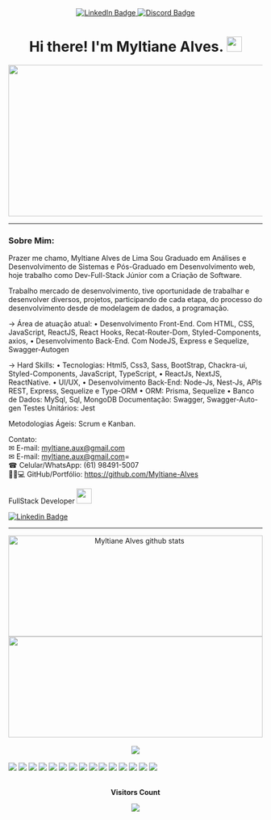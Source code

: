 
<div id="badges" align="center">
<!-- profile views <img src="https://komarev.com/ghpvc/?username=rafaelspindola&style=flat-square&color=blue" alt=""/> -->
  <a href="https://www.linkedin.com/in/myltiane-alves/">
    <img src="https://img.shields.io/badge/LinkedIn-blue?style=for-the-badge&logo=linkedin&logoColor=white" alt="LinkedIn Badge"/>
  </a>
  <a href="https://discordapp.com/users/Myltiane Alves#8088">
    <img src="https://img.shields.io/badge/Discord-gray?style=for-the-badge&logo=discord&logoColor=white" alt="Discord Badge"/>
  </a>
  <h1 >
    Hi there! I'm Myltiane Alves.
    <img src="https://developers.giphy.com/branch/master/static/api-512d36c09662682717108a38bbb5c57d.gif" width="30px"/>
  </h1>

</div>

<div align="center">
  <img src="https://developers.giphy.com/branch/master/static/api-512d36c09662682717108a38bbb5c57d.gif" width="600" height="300"/>
</div>

---


### Sobre Mim:
<div style="align: center"> 
    
Prazer me chamo, Myltiane Alves de Lima Sou Graduado em Análises e Desenvolvimento de Sistemas e Pós-Graduado em Desenvolvimento web, hoje trabalho como Dev-Full-Stack Júnior com a Criação de Software.

Trabalho mercado de desenvolvimento, tive oportunidade de trabalhar e desenvolver diversos, projetos, participando de cada etapa, do processo do desenvolvimento desde de modelagem de dados, a programação.


→ Área de atuação atual:
• Desenvolvimento Front-End. Com HTML, CSS, JavaScript, ReactJS, React Hooks, Recat-Router-Dom, Styled-Components, axios,
• Desenvolvimento Back-End. Com NodeJS, Express e Sequelize, Swagger-Autogen
 
→ Hard Skills: 
• Tecnologias: Html5, Css3, Sass, BootStrap, Chackra-ui, Styled-Components, JavaScript, TypeScript, • ReactJs, NextJS, ReactNative. 
• UI/UX,
• Desenvolvimento Back-End: Node-Js, Nest-Js, APIs REST, Express, Sequelize e Type-ORM
• ORM: Prisma, Sequelize
• Banco de Dados: MySql, Sql, MongoDB
Documentação: Swagger, Swagger-Auto-gen
Testes Unitários: Jest

Metodologias Ágeis: Scrum e Kanban.

Contato: </br>
✉ E-mail: myltiane.aux@gmail.com </br>
✉ E-mail: myltiane.aux@gmail.com= </br>
☎ Celular/WhatsApp: (61) 98491-5007  </br>
👨🏻💻 GitHub/Portfólio: https://github.com/Myltiane-Alves
    
</div>
 FullStack Developer <img src="https://media.giphy.com/media/WUlplcMpOCEmTGBtBW/giphy.gif" width="30"> 


[![Linkedin Badge](https://img.shields.io/badge/LinkedIn-0077B5?style=for-the-badge&logo=linkedin&logoColor=white)](https://www.linkedin.com/in/myltiane-alves/)

---



<!-- ###  :
![Myltiane-Alves](https://github-readme-stats.vercel.app/api?username=Myltiane-Alves&show_icons=true&theme=merko)  -->

<div align="center" >
    <img width="100%" height="200px" src="https://github-readme-stats.vercel.app/api?username=Myltiane-Alves&show_icons=true&count_private=true&hide_border=true&title_color=00bfbf&icon_color=00bfbf&text_color=c9d1d9&bg_color=0d1117" alt="Myltiane Alves github stats" /> 

<br/>
 <img width="100%" height="200px" src="https://github-readme-stats.vercel.app/api/top-langs/?username=Myltiane-Alves&layout=compact&hide_border=true&title_color=00bfbf&text_color=00bfbf&bg_color=0d1117" />

</div>


<br/>

<div align="center">
  <img src="https://github-profile-trophy.vercel.app/?username=Myltiane-Alves&theme=dracula&row=2&no-bg=true&column=3&margin-w=15&margin-h=15" />
</div>



<br/>
<div> 
    <img 
        src="https://img.shields.io/badge/JavaScript-F7DF1E?style=for-the-badge&logo=javascript&logoColor=black"
    />
    <img 
        src="https://img.shields.io/badge/Node.js-43853D?style=for-the-badge&logo=node.js&logoColor=white"
    />
    <img 
        src="https://img.shields.io/badge/TypeScript-007ACC?style=for-the-badge&logo=typescript&logoColor=white"
    />
    <img 
        src="https://img.shields.io/badge/Java-ED8B00?style=for-the-badge&logo=java&logoColor=white"
    />
    <img 
        src="https://img.shields.io/badge/React-20232A?style=for-the-badge&logo=react&logoColor=61DAFB"
    />
    <img 
        src="https://img.shields.io/badge/React-20232A?style=for-the-badge&logo=react&logoColor=61DAFB"
    />
    <img 
        src="https://img.shields.io/badge/HTML5-E34F26?style=for-the-badge&logo=html5&logoColor=white"
    />
    <img 
        src="https://img.shields.io/badge/CSS3-1572B6?style=for-the-badge&logo=css3&logoColor=white"
    />
    <img 
        src="https://img.shields.io/badge/Sass-CC6699?style=for-the-badge&logo=sass&logoColor=white"
    />
    <img 
        src="https://img.shields.io/badge/Tailwind_CSS-38B2AC?style=for-the-badge&logo=tailwind-css&logoColor=white"
    />
    <img 
        src="https://img.shields.io/badge/Bootstrap-563D7C?style=for-the-badge&logo=bootstrap&logoColor=white"
    />
    <img 
        src="https://img.shields.io/badge/MySQL-005C84?style=for-the-badge&logo=mysql&logoColor=white"
    />
    <img 
        src="https://img.shields.io/badge/MongoDB-4EA94B?style=for-the-badge&logo=mongodb&logoColor=white"
    />
    <img 
        src="https://img.shields.io/badge/Prisma-3982CE?style=for-the-badge&logo=Prisma&logoColor=white"
    />
    <img 
        src="https://img.shields.io/badge/Sequelize-52B0E7?style=for-the-badge&logo=Sequelize&logoColor=white"
    />
</div>

  <div align="center">
<br><p align="centre"><b>Visitors Count</b></p>  
<p align="center"><img align="center" src="https://profile-counter.glitch.me/{Myltiane-Alves}/count.svg" /></p> 
<br></div>



